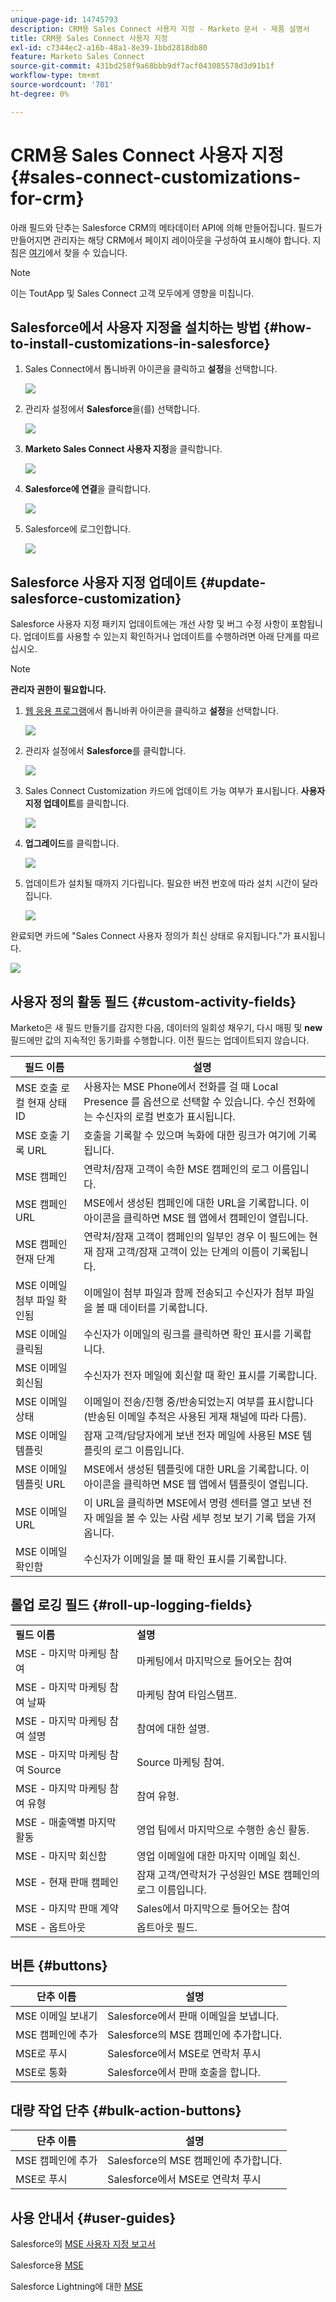 ```yaml
---
unique-page-id: 14745793
description: CRM용 Sales Connect 사용자 지정 - Marketo 문서 - 제품 설명서
title: CRM용 Sales Connect 사용자 지정
exl-id: c7344ec2-a16b-48a1-8e39-1bbd2818db80
feature: Marketo Sales Connect
source-git-commit: 431bd258f9a68bbb9df7acf043085578d3d91b1f
workflow-type: tm+mt
source-wordcount: '701'
ht-degree: 0%

---
```


# CRM용 Sales Connect 사용자 지정 {#sales-connect-customizations-for-crm}

아래 필드와 단추는 Salesforce CRM의 메타데이터 API에 의해 만들어집니다. 필드가 만들어지면 관리자는 해당 CRM에서 페이지 레이아웃을 구성하여 표시해야 합니다. 지침은 [여기](https://s3.amazonaws.com/tout-user-store/salesforce/assets/Marketo+Sales+Engage+For+Salesforce_+Installation+and+Success+Guide.pdf)에서 찾을 수 있습니다.

>[!NOTE]
>
>이는 ToutApp 및 Sales Connect 고객 모두에게 영향을 미칩니다.

## Salesforce에서 사용자 지정을 설치하는 방법 {#how-to-install-customizations-in-salesforce}

1. Sales Connect에서 톱니바퀴 아이콘을 클릭하고 **설정**&#x200B;을 선택합니다.

   ![](assets/one.png)

1. 관리자 설정에서 **Salesforce**&#x200B;을(를) 선택합니다.

   ![](assets/two.png)

1. **Marketo Sales Connect 사용자 지정**&#x200B;을 클릭합니다.

   ![](assets/three.png)

1. **Salesforce에 연결**&#x200B;을 클릭합니다.

   ![](assets/four.png)

1. Salesforce에 로그인합니다.

   ![](assets/five.png)

## Salesforce 사용자 지정 업데이트 {#update-salesforce-customization}

Salesforce 사용자 지정 패키지 업데이트에는 개선 사항 및 버그 수정 사항이 포함됩니다. 업데이트를 사용할 수 있는지 확인하거나 업데이트를 수행하려면 아래 단계를 따르십시오.

>[!NOTE]
>
>**관리자 권한이 필요합니다.**

1. [웹 응용 프로그램](https://www.toutapp.com)에서 톱니바퀴 아이콘을 클릭하고 **설정**&#x200B;을 선택합니다.

   ![](assets/sales-connect-customizations-for-crm-6.png)

1. 관리자 설정에서 **Salesforce**&#x200B;를 클릭합니다.

   ![](assets/sales-connect-customizations-for-crm-7.png)

1. Sales Connect Customization 카드에 업데이트 가능 여부가 표시됩니다. **사용자 지정 업데이트**&#x200B;를 클릭합니다.

   ![](assets/sales-connect-customizations-for-crm-8.png)

1. **업그레이드**&#x200B;를 클릭합니다.

   ![](assets/sales-connect-customizations-for-crm-9.png)

1. 업데이트가 설치될 때까지 기다립니다. 필요한 버전 번호에 따라 설치 시간이 달라집니다.

   ![](assets/sales-connect-customizations-for-crm-10.png)

완료되면 카드에 &quot;Sales Connect 사용자 정의가 최신 상태로 유지됩니다.&quot;가 표시됩니다.

![](assets/sales-connect-customizations-for-crm-11.png)

## 사용자 정의 활동 필드 {#custom-activity-fields}

Marketo은 새 필드 만들기를 감지한 다음, 데이터의 일회성 채우기, 다시 매핑 및 **new** 필드에만 값의 지속적인 동기화를 수행합니다. 이전 필드는 업데이트되지 않습니다.

| **필드 이름** | **설명** |
|---|---|
| MSE 호출 로컬 현재 상태 ID | 사용자는 MSE Phone에서 전화를 걸 때 Local Presence 를 옵션으로 선택할 수 있습니다. 수신 전화에는 수신자의 로컬 번호가 표시됩니다. |
| MSE 호출 기록 URL | 호출을 기록할 수 있으며 녹화에 대한 링크가 여기에 기록됩니다. |
| MSE 캠페인 | 연락처/잠재 고객이 속한 MSE 캠페인의 로그 이름입니다. |
| MSE 캠페인 URL | MSE에서 생성된 캠페인에 대한 URL을 기록합니다. 이 아이콘을 클릭하면 MSE 웹 앱에서 캠페인이 열립니다. |
| MSE 캠페인 현재 단계 | 연락처/잠재 고객이 캠페인의 일부인 경우 이 필드에는 현재 잠재 고객/잠재 고객이 있는 단계의 이름이 기록됩니다. |
| MSE 이메일 첨부 파일 확인됨 | 이메일이 첨부 파일과 함께 전송되고 수신자가 첨부 파일을 볼 때 데이터를 기록합니다. |
| MSE 이메일 클릭됨 | 수신자가 이메일의 링크를 클릭하면 확인 표시를 기록합니다. |
| MSE 이메일 회신됨 | 수신자가 전자 메일에 회신할 때 확인 표시를 기록합니다. |
| MSE 이메일 상태 | 이메일이 전송/진행 중/반송되었는지 여부를 표시합니다(반송된 이메일 추적은 사용된 게재 채널에 따라 다름). |
| MSE 이메일 템플릿 | 잠재 고객/담당자에게 보낸 전자 메일에 사용된 MSE 템플릿의 로그 이름입니다. |
| MSE 이메일 템플릿 URL | MSE에서 생성된 템플릿에 대한 URL을 기록합니다. 이 아이콘을 클릭하면 MSE 웹 앱에서 템플릿이 열립니다. |
| MSE 이메일 URL | 이 URL을 클릭하면 MSE에서 명령 센터를 열고 보낸 전자 메일을 볼 수 있는 사람 세부 정보 보기 기록 탭을 가져옵니다. |
| MSE 이메일 확인함 | 수신자가 이메일을 볼 때 확인 표시를 기록합니다. |

## 롤업 로깅 필드 {#roll-up-logging-fields}

<table> 
 <colgroup> 
  <col> 
  <col> 
 </colgroup> 
 <tbody> 
  <tr> 
   <td><strong>필드 이름</strong></td> 
   <td><strong>설명</strong></td> 
  </tr> 
  <tr> 
   <td>MSE - 마지막 마케팅 참여</td> 
   <td>마케팅에서 마지막으로 들어오는 참여 </td> 
  </tr> 
  <tr> 
   <td>MSE - 마지막 마케팅 참여 날짜</td> 
   <td>마케팅 참여 타임스탬프.</td> 
  </tr> 
  <tr> 
   <td>MSE - 마지막 마케팅 참여 설명</td> 
   <td>참여에 대한 설명.</td> 
  </tr> 
  <tr> 
   <td>MSE - 마지막 마케팅 참여 Source</td> 
   <td>Source 마케팅 참여.</td> 
  </tr> 
  <tr> 
   <td colspan="1">MSE - 마지막 마케팅 참여 유형</td> 
   <td colspan="1">참여 유형.</td> 
  </tr> 
  <tr> 
   <td colspan="1">MSE - 매출액별 마지막 활동<br></td> 
   <td colspan="1">영업 팀에서 마지막으로 수행한 송신 활동.</td> 
  </tr> 
  <tr> 
   <td colspan="1">MSE - 마지막 회신함</td> 
   <td colspan="1">영업 이메일에 대한 마지막 이메일 회신.</td> 
  </tr> 
  <tr> 
   <td colspan="1">MSE - 현재 판매 캠페인</td> 
   <td colspan="1">잠재 고객/연락처가 구성원인 MSE 캠페인의 로그 이름입니다.</td> 
  </tr> 
  <tr> 
   <td colspan="1">MSE - 마지막 판매 계약</td> 
   <td colspan="1">Sales에서 마지막으로 들어오는 참여 </td> 
  </tr> 
  <tr> 
   <td colspan="1">MSE - 옵트아웃</td> 
   <td colspan="1">옵트아웃 필드.</td> 
  </tr> 
 </tbody> 
</table>

## 버튼 {#buttons}

| **단추 이름** | **설명** |
|---|---|
| MSE 이메일 보내기 | Salesforce에서 판매 이메일을 보냅니다. |
| MSE 캠페인에 추가 | Salesforce의 MSE 캠페인에 추가합니다. |
| MSE로 푸시 | Salesforce에서 MSE로 연락처 푸시 |
| MSE로 통화 | Salesforce에서 판매 호출을 합니다. |

## 대량 작업 단추 {#bulk-action-buttons}

| **단추 이름** | **설명** |
|---|---|
| MSE 캠페인에 추가 | Salesforce의 MSE 캠페인에 추가합니다. |
| MSE로 푸시 | Salesforce에서 MSE로 연락처 푸시 |

## 사용 안내서 {#user-guides}

Salesforce의 [MSE 사용자 지정 보고서](https://docs.marketo.com/display/docs/assets/mse-custom-reports-in-sf.docx)

Salesforce용 [MSE](https://docs.marketo.com/display/docs/assets/mse-for-sf-classic.pdf)

Salesforce Lightning에 대한 [MSE](https://s3.amazonaws.com/tout-user-store/salesforce/assets/SF+Guide+for+Lightning.pdf)
